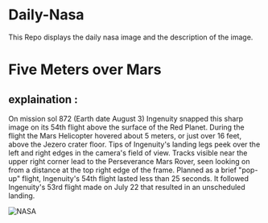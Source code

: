 # Daily-Nasa

This Repo displays the daily nasa image and the description of the image.

<!--NASA-->
# Five Meters over Mars
## explaination :

On mission sol 872 (Earth date August 3) Ingenuity snapped this sharp image on its 54th flight above the surface of the Red Planet. During the flight the Mars Helicopter hovered about 5 meters, or just over 16 feet, above the Jezero crater floor. Tips of Ingenuity's landing legs peek over the left and right edges in the camera's field of view. Tracks visible near the upper right corner lead to the Perseverance Mars Rover, seen looking on from a distance at the top right edge of the frame. Planned as a brief "pop-up" flight, Ingenuity's 54th flight lasted less than 25 seconds. It followed Ingenuity's 53rd flight made on July 22 that resulted in an unscheduled landing.

![NASA](https://apod.nasa.gov/apod/image/2308/PIA25969_Ingenuity1024.jpg)
<!--/NASA-->